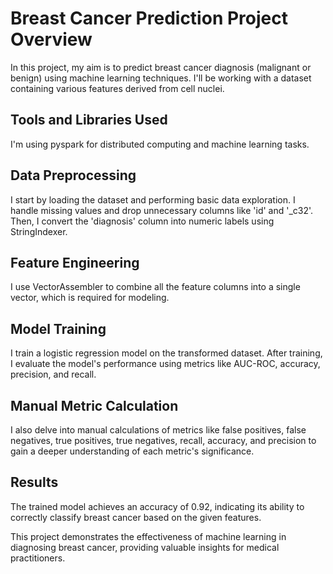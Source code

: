 # Breast Cancer Prediction Project Overview

In this project, my aim is to predict breast cancer diagnosis (malignant or benign) using machine learning techniques. I'll be working with a dataset containing various features derived from cell nuclei.

## Tools and Libraries Used

I'm using pyspark for distributed computing and machine learning tasks.

## Data Preprocessing

I start by loading the dataset and performing basic data exploration. I handle missing values and drop unnecessary columns like 'id' and '_c32'. Then, I convert the 'diagnosis' column into numeric labels using StringIndexer.

## Feature Engineering

I use VectorAssembler to combine all the feature columns into a single vector, which is required for modeling.

## Model Training

I train a logistic regression model on the transformed dataset. After training, I evaluate the model's performance using metrics like AUC-ROC, accuracy, precision, and recall.

## Manual Metric Calculation

I also delve into manual calculations of metrics like false positives, false negatives, true positives, true negatives, recall, accuracy, and precision to gain a deeper understanding of each metric's significance.

## Results

The trained model achieves an accuracy of 0.92, indicating its ability to correctly classify breast cancer based on the given features.

This project demonstrates the effectiveness of machine learning in diagnosing breast cancer, providing valuable insights for medical practitioners.

